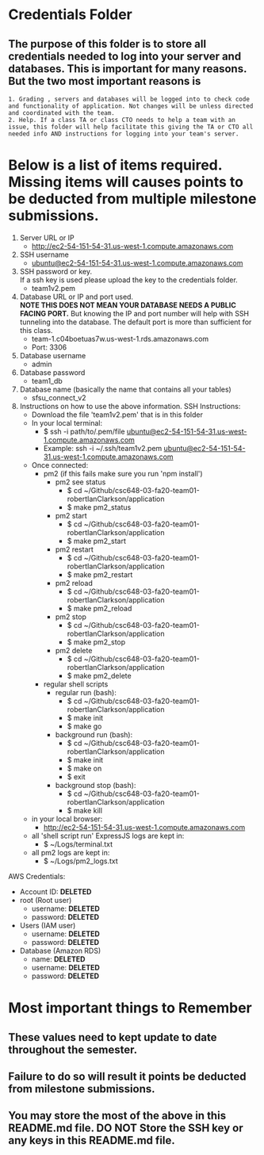 # Credentials Folder

## The purpose of this folder is to store all credentials needed to log into your server and databases. This is important for many reasons. But the two most important reasons is
    1. Grading , servers and databases will be logged into to check code and functionality of application. Not changes will be unless directed and coordinated with the team.
    2. Help. If a class TA or class CTO needs to help a team with an issue, this folder will help facilitate this giving the TA or CTO all needed info AND instructions for logging into your team's server. 

# Below is a list of items required. Missing items will causes points to be deducted from multiple milestone submissions.

1. Server URL or IP
    - http://ec2-54-151-54-31.us-west-1.compute.amazonaws.com
2. SSH username
    - ubuntu@ec2-54-151-54-31.us-west-1.compute.amazonaws.com
3. SSH password or key.
    <br> If a ssh key is used please upload the key to the credentials folder.
    - team1v2.pem
4. Database URL or IP and port used.
    <br><strong> NOTE THIS DOES NOT MEAN YOUR DATABASE NEEDS A PUBLIC FACING PORT.</strong> But knowing the IP and port number will help with SSH tunneling into the database. The default port is more than sufficient for this class.
    - team-1.c04boetuas7w.us-west-1.rds.amazonaws.com
    - Port: 3306
5. Database username
    - admin
6. Database password
    - team1_db
7. Database name (basically the name that contains all your tables)
    - sfsu_connect_v2
8. Instructions on how to use the above information.
SSH Instructions:
    - Download the file 'team1v2.pem' that is in this folder
    - In your local terminal:
        - $ ssh -i path/to/.pem/file ubuntu@ec2-54-151-54-31.us-west-1.compute.amazonaws.com
        - Example: ssh -i ~/.ssh/team1v2.pem ubuntu@ec2-54-151-54-31.us-west-1.compute.amazonaws.com
    - Once connected:
        - pm2 (if this fails make sure you run 'npm install')
            - pm2 see status
                - $ cd ~/Github/csc648-03-fa20-team01-robertIanClarkson/application
                - $ make pm2_status
            - pm2 start
                - $ cd ~/Github/csc648-03-fa20-team01-robertIanClarkson/application
                - $ make pm2_start
            - pm2 restart
                - $ cd ~/Github/csc648-03-fa20-team01-robertIanClarkson/application
                - $ make pm2_restart
            - pm2 reload
                - $ cd ~/Github/csc648-03-fa20-team01-robertIanClarkson/application
                - $ make pm2_reload
            - pm2 stop
                - $ cd ~/Github/csc648-03-fa20-team01-robertIanClarkson/application
                - $ make pm2_stop
            - pm2 delete
                - $ cd ~/Github/csc648-03-fa20-team01-robertIanClarkson/application
                - $ make pm2_delete
        - regular shell scripts
            - regular run (bash):
                - $ cd ~/Github/csc648-03-fa20-team01-robertIanClarkson/application
                - $ make init
                - $ make go
            - background run (bash):
                - $ cd ~/Github/csc648-03-fa20-team01-robertIanClarkson/application
                - $ make init
                - $ make on
                - $ exit
            - background stop (bash):
                - $ cd ~/Github/csc648-03-fa20-team01-robertIanClarkson/application
                - $ make kill
    - in your local browser:
        - http://ec2-54-151-54-31.us-west-1.compute.amazonaws.com
    - all 'shell script run' ExpressJS logs are kept in:
        - $ ~/Logs/terminal.txt
    - all pm2 logs are kept in:
        - $ ~/Logs/pm2_logs.txt

AWS Credentials:
- Account ID: **DELETED**
- root (Root user)
    - username: **DELETED**
    - password: **DELETED**
- Users (IAM user)
    - username: **DELETED**
    - password: **DELETED**
- Database (Amazon RDS)
    - name: **DELETED**
    - username: **DELETED**
    - password: **DELETED**
    
    

# Most important things to Remember
## These values need to kept update to date throughout the semester. <br>
## <strong>Failure to do so will result it points be deducted from milestone submissions.</strong><br>
## You may store the most of the above in this README.md file. DO NOT Store the SSH key or any keys in this README.md file.
